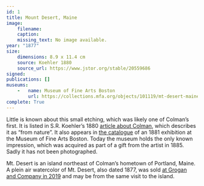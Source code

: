 ```yaml
---
id: 1
title: Mount Desert, Maine
image:
    filename: 
    caption: 
    missing_text: No image available.
year: "1877"
size:
    dimensions: 8.9 x 11.4 cm
    source: Koehler 1880
    source_url: https://www.jstor.org/stable/20559686
signed: 
publications: []
museums: 
    -   name: Museum of Fine Arts Boston
        url: https://collections.mfa.org/objects/101119/mt-desert-maine
complete: True
---
```

Little is known about this small etching, which was likely one of Colman’s first. It is listed in S.R. Koehler’s 1880 [article about Colman](https://www.jstor.org/stable/20559686), which describes it as “from nature”.  It also appears in [the catalogue](https://www.jstor.org/stable/20559686) of an 1881 exhibition at the Museum of Fine Arts Boston. Today the museum holds the only known impression, which was acquired as part of a gift from the artist in 1885. Sadly it has not been photographed.

Mt. Desert is an island northeast of Colman’s hometown of Portland, Maine. A plein air watercolor of Mt. Desert, also dated 1877, was sold [at Grogan and Company in 2019](https://www.groganco.com/auction-lot/samuel-colman-american-1832-1920-mt.-desert_1DE4D1C871) and may be from the same visit to the island.